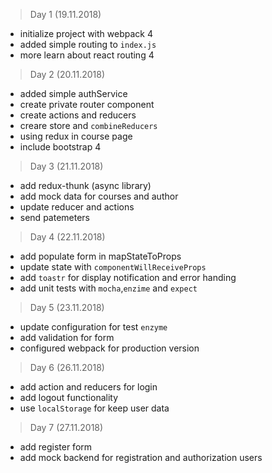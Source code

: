 
>Day 1 (19.11.2018)
- initialize project with webpack 4 
- added simple routing to `index.js`
- more learn about react routing 4

>Day 2 (20.11.2018)
- added simple authService
- create private router component
- create actions and reducers 
- creare store and `combineReducers`
- using redux in course page
- include bootstrap 4

>Day 3 (21.11.2018)
- add redux-thunk (async library)
- add mock data for courses and author
- update reducer and actions
- send patemeters

> Day 4 (22.11.2018)
- add populate form in mapStateToProps
- update state with `componentWillReceiveProps`
- add `toastr` for display notification and error handing
- add unit tests with `mocha`,`enzime` and `expect`

> Day 5 (23.11.2018)
- update configuration for test `enzyme`
- add validation for form
- configured webpack for production version

> Day 6 (26.11.2018)
- add action and reducers for login
- add logout functionality
- use `localStorage` for keep user data

> Day 7 (27.11.2018)
- add register form
- add mock backend for registration and authorization users
